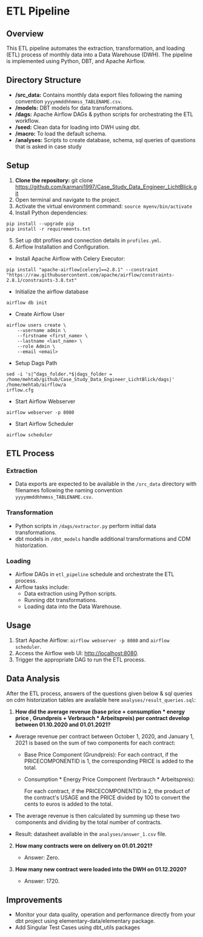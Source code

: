 # ETL Pipeline

## Overview

This ETL pipeline automates the extraction, transformation, and loading (ETL) process of monthly data into a Data Warehouse (DWH). The pipeline is implemented using Python, DBT, and Apache Airflow.

## Directory Structure

- **/src_data:** Contains monthly data export files following the naming convention `yyyymmddhhmmss_TABLENAME.csv`.
- **/models:** DBT models for data transformations.
- **/dags:** Apache Airflow DAGs & python scripts for orchestrating the ETL workflow.
- **/seed:** Clean data for loading into DWH using dbt.
- **/macro:** To load the default schema.
- **/analyses:** Scripts to create database, schema, sql queries of questions that is asked in case study

## Setup

1. **Clone the repository:** 
   git clone https://github.com/karmani1997/Case_Study_Data_Engineer_LichtBlick.git
2. Open terminal and navigate to the project.
3. Activate the virtual environment command: `source myenv/bin/activate`
4. Install Python dependencies: 
```
pip install --upgrade pip
pip install -r requirements.txt
```
5. Set up dbt profiles and connection details in `profiles.yml`.
6. Airflow Installation and Configuration.

* Install Apache Airflow with Celery Executor:
``` 
pip install "apache-airflow[celery]==2.8.1" --constraint "https://raw.githubusercontent.com/apache/airflow/constraints-2.8.1/constraints-3.8.txt"
```
* Initialize the airflow database
```
airflow db init
```
* Create Airflow User
```
airflow users create \
    --username admin \
    --firstname <first_name> \
    --lastname <last_name> \
    --role Admin \
    --email <email>
```
* Setup Dags Path

```
sed -i 's|^dags_folder.*$|dags_folder = /home/mehtab/github/Case_Study_Data_Engineer_LichtBlick/dags|' /home/mehtab/airflow/a
irflow.cfg
```
* Start Airflow Webserver
```
airflow webserver -p 8080
```
* Start Airflow Scheduler
```
airflow scheduler
```

## ETL Process

### Extraction

- Data exports are expected to be available in the `/src_data` directory with filenames following the naming convention `yyyymmddhhmmss_TABLENAME.csv`.

### Transformation

- Python scripts in `/dags/extractor.py` perform initial data transformations.
- dbt models in `/dbt_models` handle additional transformations and CDM historization.

### Loading

- Airflow DAGs in `etl_pipeline` schedule and orchestrate the ETL process.
- Airflow tasks include:
  - Data extraction using Python scripts.
  - Running dbt transformations.
  - Loading data into the Data Warehouse.

## Usage

1. Start Apache Airflow: `airflow webserver -p 8080` and `airflow scheduler`.
2. Access the Airflow web UI: [http://localhost:8080](http://localhost:8080).
3. Trigger the appropriate DAG to run the ETL process.

## Data Analysis

After the ETL process, answers of the questions given below & sql queries on cdm historization tables are available here `analyses/result_queries.sql`:

1. **How did the average revenue (base price + consumption * energy price , Grundpreis +
Verbrauch * Arbeitspreis) per contract develop between 01.10.2020 and 01.01.2021?**
- Average revenue per contract between October 1, 2020, and January 1, 2021 is based on the sum of two components for each contract:
    - Base Price Component (Grundpreis):
        For each contract, if the PRICECOMPONENTID is 1, the corresponding PRICE is added to the total.
    - Consumption * Energy Price Component (Verbrauch * Arbeitspreis):

        For each contract, if the PRICECOMPONENTID is 2, the product of the contract's USAGE and the PRICE divided by 100 to convert the cents to euros is added to the total.
- The average revenue is then calculated by summing up these two components and dividing by the total number of contracts.

- Result: datasheet available in the `analyses/answer_1.csv` file.

2. **How many contracts were on delivery on 01.01.2021?**
   - Answer: Zero.

3. **How many new contract were loaded into the DWH on 01.12.2020?**
   - Answer: 1720.

## Improvements
- Monitor your data quality, operation and performance directly from your dbt project using elementary-data/elementary package.
- Add Singular Test Cases using dbt_utils packages

